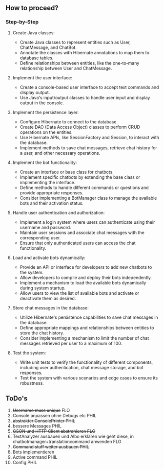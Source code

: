 ## How to proceed?
### Step-by-Step

1. Create Java classes:
   - Create Java classes to represent entities such as User, ChatMessage, and ChatBot.
   - Annotate the classes with Hibernate annotations to map them to database tables.
   - Define relationships between entities, like the one-to-many relationship between User and ChatMessage.

2. Implement the user interface:
   - Create a console-based user interface to accept text commands and display output.
   - Use Java's input/output classes to handle user input and display output in the console.

3. Implement the persistence layer:
   - Configure Hibernate to connect to the database.
   - Create DAO (Data Access Object) classes to perform CRUD operations on the entities.
   - Use Hibernate APIs, like SessionFactory and Session, to interact with the database.
   - Implement methods to save chat messages, retrieve chat history for a user, and other necessary operations.

4. Implement the bot functionality:
   - Create an interface or base class for chatbots.
   - Implement specific chatbots by extending the base class or implementing the interface.
   - Define methods to handle different commands or questions and provide appropriate responses.
   - Consider implementing a BotManager class to manage the available bots and their activation status.

5. Handle user authentication and authorization:
   - Implement a login system where users can authenticate using their username and password.
   - Maintain user sessions and associate chat messages with the corresponding user.
   - Ensure that only authenticated users can access the chat functionality.

6. Load and activate bots dynamically:
   - Provide an API or interface for developers to add new chatbots to the system.
   - Allow developers to compile and deploy their bots independently.
   - Implement a mechanism to load the available bots dynamically during system startup.
   - Allow users to view the list of available bots and activate or deactivate them as desired.

7. Store chat messages in the database:
   - Utilize Hibernate's persistence capabilities to save chat messages in the database.
   - Define appropriate mappings and relationships between entities to store the chat history.
   - Consider implementing a mechanism to limit the number of chat messages retrieved per user to a maximum of 100.

8. Test the system:
   - Write unit tests to verify the functionality of different components, including user authentication, chat message storage, and bot responses.
   - Test the system with various scenarios and edge cases to ensure its robustness.
  
## ToDo's
1. ~~Username muss unique~~  FLO
2. Console anpassen ohne Debugs etc PHIL
3. ~~abstrakter ConsolePrinter PHIL~~
4. bessere Messages PHIL
5. ~~GSON und HTTP Client abstrahieren FLO~~
6. TextAnalyzer ausbauen und Albo erklären wie geht diese, in chatbotmanager+translationcommand anwenden FLO
7. ~~Command stuff weiter ausbauen PHIL~~
8. Bots implementieren
9. Active command PHIL
10. Config PHIL